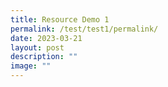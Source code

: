 ```yaml
---
title: Resource Demo 1
permalink: /test/test1/permalink/
date: 2023-03-21
layout: post
description: ""
image: ""
---
```

